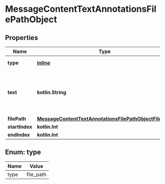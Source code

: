 
# MessageContentTextAnnotationsFilePathObject

## Properties
| Name | Type | Description | Notes |
| ------------ | ------------- | ------------- | ------------- |
| **type** | [**inline**](#Type) | Always &#x60;file_path&#x60;. |  |
| **text** | **kotlin.String** | The text in the message content that needs to be replaced. |  |
| **filePath** | [**MessageContentTextAnnotationsFilePathObjectFilePath**](MessageContentTextAnnotationsFilePathObjectFilePath.md) |  |  |
| **startIndex** | **kotlin.Int** |  |  |
| **endIndex** | **kotlin.Int** |  |  |


<a id="Type"></a>
## Enum: type
| Name | Value |
| ---- | ----- |
| type | file_path |



